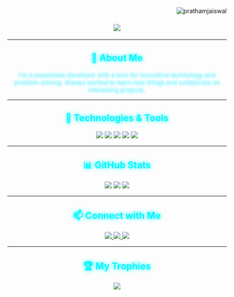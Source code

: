 <img align="right" src="https://komarev.com/ghpvc/?username=abhishekdumaniya&label=Profile%20views&color=0e75b6&style=flat" alt="prathamjaiswal" /> 
<h1 align="center">
    <img src="https://readme-typing-svg.herokuapp.com/?font=Righteous&size=35&center=true&vCenter=true&width=500&height=70&duration=4000&lines=Hi+There!+👋;+I'm+Pratham+Jaiswal!;" />
</h1>

---

<h2 align="center" style="color:#00f7ff; text-shadow: 0 0 10px #00f7ff;">🚀 About Me</h2>
<p align="center" style="color:#d1f1ff; text-shadow: 0 0 5px #00f7ff;">
  I'm a passionate developer with a love for innovative technology and problem-solving. Always excited to learn new things and collaborate on interesting projects.
</p>

---

<h2 align="center" style="color:#00f7ff; text-shadow: 0 0 10px #00f7ff;">🔧 Technologies & Tools</h2>
<p align="center">
  <img src="https://img.shields.io/badge/-JavaScript-00f7ff?style=flat-square&logo=javascript&logoColor=black&color=00f7ff&labelColor=1c1c1c">
  <img src="https://img.shields.io/badge/-Python-00f7ff?style=flat-square&logo=python&logoColor=black&color=00f7ff&labelColor=1c1c1c">
  <img src="https://img.shields.io/badge/-Node.js-00f7ff?style=flat-square&logo=node.js&logoColor=black&color=00f7ff&labelColor=1c1c1c">
  <img src="https://img.shields.io/badge/-React-00f7ff?style=flat-square&logo=react&logoColor=black&color=00f7ff&labelColor=1c1c1c">
  <img src="https://img.shields.io/badge/-Kali_Linux-00f7ff?style=flat-square&logo=kali-linux&logoColor=black&color=00f7ff&labelColor=1c1c1c">
</p>

---

<h2 align="center" style="color:#00f7ff; text-shadow: 0 0 10px #00f7ff;">📊 GitHub Stats</h2>
<p align="center">
  <img src="https://github-readme-stats.vercel.app/api?username=pantha704&show_icons=true&theme=react">
  <img src="https://github-readme-streak-stats.herokuapp.com/?user=pantha704&theme=react">
  <img src="https://github-readme-stats.vercel.app/api/top-langs/?username=pantha704&layout=compact&theme=react">
</p>

---

<h2 align="center" style="color:#00f7ff; text-shadow: 0 0 10px #00f7ff;">📫 Connect with Me</h2>
<p align="center">
  <a href="https://www.linkedin.com/in/pratham-jaiswal-b6b27b253">
    <img src="https://img.shields.io/badge/-LinkedIn-00f7ff?style=flat-square&logo=linkedin&logoColor=black&color=00f7ff&labelColor=1c1c1c">
  </a>
  <a href="mailto:pratham.jaiswal2004@gmail.com">
    <img src="https://img.shields.io/badge/-Email-00f7ff?style=flat-square&logo=gmail&logoColor=black&color=00f7ff&labelColor=1c1c1c">
  </a>
  <a href="https://twitter.com/pantha704">
    <img src="https://img.shields.io/badge/-Twitter-00f7ff?style=flat-square&logo=twitter&logoColor=black&color=00f7ff&labelColor=1c1c1c">
  </a>
</p>

---

<h2 align="center" style="color:#00f7ff; text-shadow: 0 0 10px #00f7ff;">🏆 My Trophies</h2>
<p align="center">
  <img src="https://github-profile-trophy.vercel.app/?username=pantha704&theme=react&no-frame=true&row=1&column=6">
</p>

